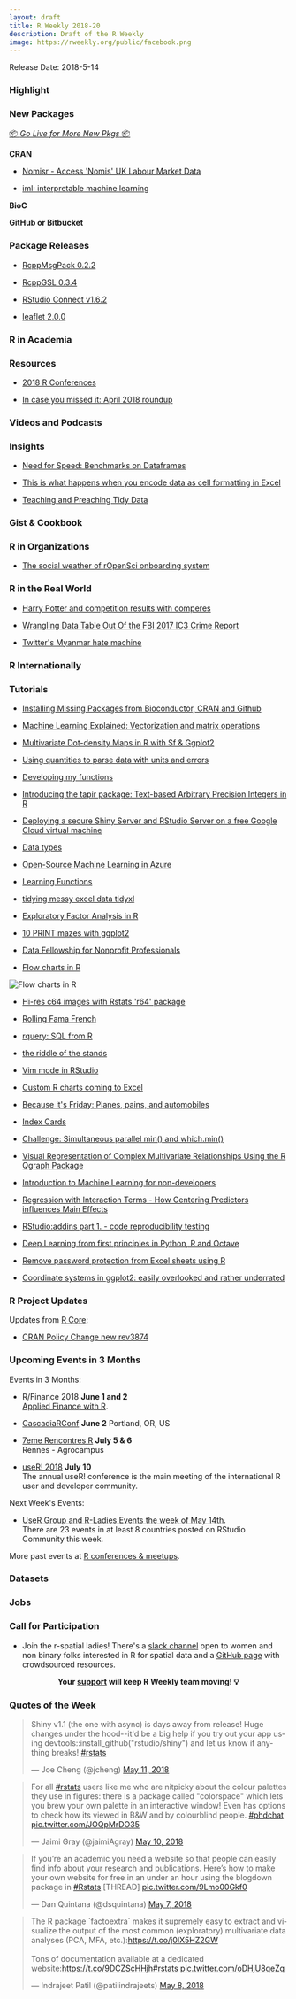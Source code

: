 ```yaml
---
layout: draft
title: R Weekly 2018-20
description: Draft of the R Weekly
image: https://rweekly.org/public/facebook.png
---
```


Release Date: 2018-5-14

###  Highlight



###  New Packages

<p class="added-hostname"><a href="https://rweekly.org/live" target="_blank" class="externalLink">📦 <i>Go Live for More New Pkgs</i> 📦</a></p>

**CRAN**

+ [Nomisr - Access 'Nomis' UK Labour Market Data](https://ropensci.org/technotes/2018/05/08/nomisr/)

+ [iml: interpretable machine learning](https://github.com/christophM/iml)

**BioC**


**GitHub or Bitbucket**


### Package Releases

+ [RcppMsgPack 0.2.2](http://dirk.eddelbuettel.com/blog/2018/05/06#rcppmsgpack_0.2.2)

+ [RcppGSL 0.3.4](http://dirk.eddelbuettel.com/blog/2018/05/07#rcppgsl_0.3.4)

+ [RStudio Connect v1.6.2](https://blog.rstudio.com/2018/05/09/rstudio-connect-v1-6-2/)

+ [leaflet 2.0.0](https://blog.rstudio.com/2018/05/10/leaflet-2-0-0/)


###  R in Academia



###  Resources

+ [2018 R Conferences](https://rviews.rstudio.com/2018/05/11/2018-r-conferences/)

+ [In case you missed it: April 2018 roundup](http://blog.revolutionanalytics.com/2018/05/in-case-you-missed-it-april-2018-roundup.html)

###  Videos and Podcasts




### Insights

+ [Need for Speed: Benchmarks on Dataframes](https://www.eokodie.com/blog/need-for-speed-benchmarks-on-dataframes/)

+ [This is what happens when you encode data as cell formatting in Excel](https://luisdva.github.io/rstats/excel-trivia/)

+ [Teaching and Preaching Tidy Data](http://kgilds.rbind.io/2018/05/10/data-literacy/)

### Gist & Cookbook




###  R in Organizations

+ [The social weather of rOpenSci onboarding system](https://ropensci.org/blog/2018/05/10/onboarding-social-weather/)


### R in the Real World

+ [Harry Potter and competition results with comperes](http://www.questionflow.org/2018/05/09/harry-potter-and-competition-results-with-comperes/)

+ [Wrangling Data Table Out Of the FBI 2017 IC3 Crime Report](https://rud.is/b/2018/05/08/wrangling-data-table-out-of-the-fbi-2017-ic3-crime-report/)

+ [Twitter's Myanmar hate machine](http://rayms.github.io/2018-05-09-twitter-s-myanmar-hate-machine/)

### R Internationally



###  Tutorials

+ [Installing Missing Packages from Bioconductor, CRAN and Github](https://www.eokodie.com/blog/installing-missing-packages-from-bioconductor-cran-and-github/)

+ [Machine Learning Explained: Vectorization and matrix operations](http://enhancedatascience.com/2018/05/07/machine-learning-explained-vectorization-matrix-operations/)

+ [Multivariate Dot-density Maps in R with Sf & Ggplot2](https://www.cultureofinsight.com/blog/2018/05/02/2018-04-08-multivariate-dot-density-maps-in-r-with-sf-ggplot2/)

+ [Using quantities to parse data with units and errors](http://r-spatial.org//r/2018/05/07/parsing-quantities.html)

+ [Developing my functions ](http://kgilds.rbind.io/2018/05/07/developing-my-functions/)

+ [Introducing the tapir package: Text-based Arbitrary Precision Integers in R](https://coolbutuseless.github.io/2018/05/07/introducing-the-tapir-package-text-based-arbitrary-precision-integers-in-r/)

+ [Deploying a secure Shiny Server and RStudio Server on a free Google Cloud virtual machine](https://www.simoncoulombe.com/2018/05/07/protected_free_shiny/)

+ [Data types](https://itsalocke.com/blog/data-types/)

+ [Open-Source Machine Learning in Azure](http://blog.revolutionanalytics.com/2018/05/open-source-machine-learning-in-azure.html)

+ [Learning Functions](http://kgilds.rbind.io/2018/05/08/learning-functions/)

+ [tidying messy excel data tidyxl](https://statbandit.wordpress.com/2018/05/08/tidying-messy-excel-data-tidyxl/)

+ [Exploratory Factor Analysis in R](https://r-posts.com/exploratory-factor-analysis-in-r/)

+ [10 PRINT mazes with ggplot2](https://tjmahr.github.io/10-print-mazes-with-ggplot2/)

+ [Data Fellowship for Nonprofit Professionals](http://kgilds.rbind.io/2018/05/09/data-fellowship-for-nonprofit-data-professionals/)

+ [Flow charts in R](https://aghaynes.wordpress.com/2018/05/09/flow-charts-in-r/)

![Flow charts in R](https://aghaynes.files.wordpress.com/2018/05/flowtemp.png)

+ [Hi-res c64 images with Rstats 'r64' package](https://coolbutuseless.github.io/2018/05/10/hi-res-c64-images-with-rstats-r64-package/)

+ [Rolling Fama French](https://rviews.rstudio.com/2018/05/10/rolling-fama-french/)

+ [rquery: SQL from R](http://www.win-vector.com/blog/2018/05/rquery-sql-from-r/)

+ [the riddle of the stands](https://xianblog.wordpress.com/2018/05/11/the-riddle-of-the-stands/)

+ [Vim mode in RStudio](https://uncmbbtrivia.netlify.com/post/2018/05/11/vim-mode-in-rstudio/)

+ [Custom R charts coming to Excel](http://blog.revolutionanalytics.com/2018/05/powerbi-custom-visuals-in-excel.html)

+ [Because it's Friday: Planes, pains, and automobiles](http://blog.revolutionanalytics.com/2018/05/because-its-friday-planes-pains-and-automobiles.html)

+ [Index Cards](http://kgilds.rbind.io/2018/05/11/notecards/)

+ [Challenge: Simultaneous parallel min() and which.min()](https://coolbutuseless.github.io/2018/05/12/challenge-simultaneous-parallel-min-and-which.min/)


+ [Visual Representation of Complex Multivariate Relationships Using the R Qgraph Package](https://dmwiig.net/2018/05/07/an-r-tutorial-visual-representation-of-complex-multivariate-relationships-using-the-r-qgraph-package-part-two-repost/)

+ [Introduction to Machine Learning for non-developers](https://blog.datascienceheroes.com/introduction-to-machine-learning-for-non-developers/)

+ [Regression with Interaction Terms - How Centering Predictors influences Main Effects](http://jmbh.github.io//CenteringPredictors/)

+ [RStudio:addins part 1. - code reproducibility testing](https://jozefhajnala.gitlab.io/r/r101-addin-reproducibility/)

+ [Deep Learning from first principles in Python, R and Octave](https://gigadom.wordpress.com/2018/05/06/deep-learning-from-first-principles-in-python-r-and-octave-part-8/)

+ [Remove password protection from Excel sheets using R](https://ryouready.wordpress.com/2018/05/06/remove-password-protection-from-excel-sheets-using-r/)

+ [Coordinate systems in ggplot2: easily overlooked and rather underrated](https://www.statworx.com/de/blog/coordinate-systems-in-ggplot2-easily-overlooked-and-rather-underrated/)

<!--<div class="post-more-begin"></div><div class="post-more-end"></div>-->


###  R Project Updates

Updates from [R Core](http://developer.r-project.org/blosxom.cgi/R-devel/NEWS):

+ [CRAN Policy Change new rev3874](https://github.com/eddelbuettel/crp/commit/a5b3c8a9bb9e61d4f1d7f915391740ae451ab3c8)


###  Upcoming Events in 3 Months

Events in 3 Months:

+ R/Finance 2018 **June 1 and 2** <br />
[Applied Finance with R](http://www.rinfinance.com).

+ [CascadiaRConf](https://cascadiarconf.com/) **June 2**
Portland, OR, US

+ [7eme Rencontres R](https://r2018-rennes.sciencesconf.org/)  **July 5 & 6** <br />
Rennes - Agrocampus

+ [useR! 2018](https://user2018.r-project.org/) **July 10** <br />
The annual useR! conference is the main meeting of the international R user and developer community.

<!--

+ [LatinR 2018](http://latin-r.com/) **Sept 4-5** <br />
Buenos Aires, Argentina.

-->
Next Week's Events:

+ [UseR Group and R-Ladies Events the week of May 14th](https://community.rstudio.com/t/upcoming-r-community-events-week-of-2018-05-14/8131).<br />
There are 23 events in at least 8 countries posted on RStudio Community this week.<br />

More past events at [R conferences & meetups](https://conf.rweekly.org).


### Datasets




### Jobs




###  Call for Participation

+ Join the r-spatial ladies! There's a [slack channel](https://join.slack.com/t/r-spatialladies/shared_invite/enQtMzU1MTIwMjU2NzUyLTBkZjU1NDFiZGU3YzNmN2Y0Y2NiYTM2Njk2ZjI5M2IyMTNiNjI3ZDQ4MzEyMjQxNjM2YWU2ZGVkZWRiYmU1ZDM) open to women and non binary folks interested in R for spatial data and a [GitHub page](https://github.com/rspatialladies) with crowdsourced resources.

<p class="hide-support added-hostname support-rweekly" style="text-align: center;font-weight: bold;">Your <a class="non-visited externalLink" href="https://www.patreon.com/rweekly" onclick="pas(this)">support</a> will keep R Weekly team moving! 💡</p>

###  Quotes of the Week

<blockquote class="twitter-tweet" data-lang="en"><p lang="en" dir="ltr">Shiny v1.1 (the one with async) is days away from release! Huge changes under the hood--it&#39;d be a big help if you try out your app using devtools::install_github(&quot;rstudio/shiny&quot;) and let us know if anything breaks! <a href="https://twitter.com/hashtag/rstats?src=hash&amp;ref_src=twsrc%5Etfw">#rstats</a></p>&mdash; Joe Cheng (@jcheng) <a href="https://twitter.com/jcheng/status/994980498605621248?ref_src=twsrc%5Etfw">May 11, 2018</a></blockquote>

<blockquote class="twitter-tweet" data-lang="en"><p lang="en" dir="ltr">For all <a href="https://twitter.com/hashtag/rstats?src=hash&amp;ref_src=twsrc%5Etfw">#rstats</a> users like me who are nitpicky about the colour palettes they use in figures: there is a package called &quot;colorspace&quot; which lets you brew your own palette in an interactive window! Even has options to check how its viewed in B&amp;W and by colourblind people. <a href="https://twitter.com/hashtag/phdchat?src=hash&amp;ref_src=twsrc%5Etfw">#phdchat</a> <a href="https://t.co/JOQpMrDO35">pic.twitter.com/JOQpMrDO35</a></p>&mdash; Jaimi Gray (@jaimiAgray) <a href="https://twitter.com/jaimiAgray/status/994392251206844416?ref_src=twsrc%5Etfw">May 10, 2018</a></blockquote>

<blockquote class="twitter-tweet" data-lang="en"><p lang="en" dir="ltr">If you’re an academic you need a website so that people can easily find info about your research and publications. Here’s how to make your own website for free in an under an hour using the blogdown package in <a href="https://twitter.com/hashtag/Rstats?src=hash&amp;ref_src=twsrc%5Etfw">#Rstats</a> [THREAD] <a href="https://t.co/9Lmo00Gkf0">pic.twitter.com/9Lmo00Gkf0</a></p>&mdash; Dan Quintana (@dsquintana) <a href="https://twitter.com/dsquintana/status/993410504570888192?ref_src=twsrc%5Etfw">May 7, 2018</a></blockquote>

<blockquote class="twitter-tweet" data-lang="en"><p lang="en" dir="ltr">The R package `factoextra` makes it supremely easy to extract and visualize the output of the most common (exploratory) multivariate data analyses (PCA, MFA, etc.):<a href="https://t.co/j0IX5HZ2GW">https://t.co/j0IX5HZ2GW</a><br><br>Tons of documentation available at a dedicated website:<a href="https://t.co/9DCZScHHjh">https://t.co/9DCZScHHjh</a><a href="https://twitter.com/hashtag/rstats?src=hash&amp;ref_src=twsrc%5Etfw">#rstats</a> <a href="https://t.co/oDHjU8qeZq">pic.twitter.com/oDHjU8qeZq</a></p>&mdash; Indrajeet Patil (@patilindrajeets) <a href="https://twitter.com/patilindrajeets/status/993974774526365696?ref_src=twsrc%5Etfw">May 8, 2018</a></blockquote>

